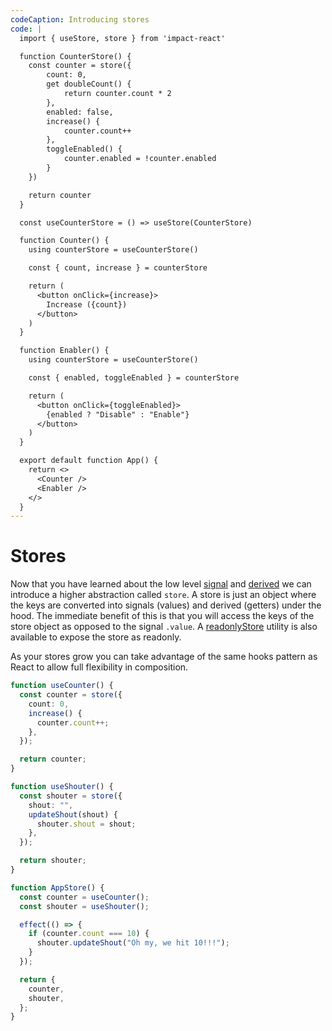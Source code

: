 ```yaml
---
codeCaption: Introducing stores
code: |
  import { useStore, store } from 'impact-react'

  function CounterStore() {
    const counter = store({
        count: 0,
        get doubleCount() {
            return counter.count * 2
        },
        enabled: false,
        increase() {
            counter.count++
        },
        toggleEnabled() {
            counter.enabled = !counter.enabled
        }
    })

    return counter
  }

  const useCounterStore = () => useStore(CounterStore)

  function Counter() {
    using counterStore = useCounterStore()

    const { count, increase } = counterStore

    return (
      <button onClick={increase}>
        Increase ({count})
      </button>
    )
  }

  function Enabler() {
    using counterStore = useCounterStore()

    const { enabled, toggleEnabled } = counterStore

    return (
      <button onClick={toggleEnabled}>
        {enabled ? "Disable" : "Enable"}
      </button>
    )
  }

  export default function App() {
    return <>
      <Counter />
      <Enabler />
    </>
  }
---
```


# Stores

<ClientOnly>
  <Playground />
</ClientOnly>

Now that you have learned about the low level [signal](../signal.md) and [derived](../derived.md) we can introduce a higher abstraction called `store`. A store is just an object where the keys are converted into signals (values) and derived (getters) under the hood. The immediate benefit of this is that you will access the keys of the store object as opposed to the signal `.value`. A [readonlyStore](../store.md) utility is also available to expose the store as readonly.

As your stores grow you can take advantage of the same hooks pattern as React to allow full flexibility in composition.

```ts
function useCounter() {
  const counter = store({
    count: 0,
    increase() {
      counter.count++;
    },
  });

  return counter;
}

function useShouter() {
  const shouter = store({
    shout: "",
    updateShout(shout) {
      shouter.shout = shout;
    },
  });

  return shouter;
}

function AppStore() {
  const counter = useCounter();
  const shouter = useShouter();

  effect(() => {
    if (counter.count === 10) {
      shouter.updateShout("Oh my, we hit 10!!!");
    }
  });

  return {
    counter,
    shouter,
  };
}
```
